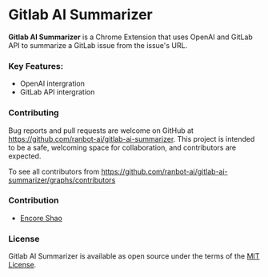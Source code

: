 # Gitlab AI Summarizer

**Gitlab AI Summarizer** is a Chrome Extension that uses OpenAI and GitLab API to summarize a GitLab issue from the issue's URL.

### Key Features:

- OpenAI intergration
- GitLab API intergration

### Contributing

Bug reports and pull requests are welcome on GitHub at https://github.com/ranbot-ai/gitlab-ai-summarizer. This project is intended to be a safe, welcoming space for collaboration, and contributors are expected.

To see all contributors from https://github.com/ranbot-ai/gitlab-ai-summarizer/graphs/contributors

### Contribution

- [Encore Shao](https://github.com/encoreshao)

### License

Gitlab AI Summarizer is available as open source under the terms of the [MIT License](https://opensource.org/licenses/MIT).
